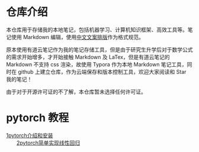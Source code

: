 # 仓库介绍

本仓库用于存储我的本地笔记，包括机器学习、计算机知识框架、高效工具等。笔记使用 Markdown 编辑，使用[中文文案排版](https://github.com/sparanoid/chinese-copywriting-guidelines)作为格式规范。

原本使用有道云笔记作为我的笔记存储工具，但是由于研究生升学后对于数学公式的需求开始增多，才开始接触 Markdown 及 LaTex，但是有道云笔记的 Markdown 不支持 css 渲染，故使用 Typora 作为本地 Markdown 笔记工具，同时在 github 上建立仓库，作为云端保存和版本控制工具，欢迎大家阅读和 Star 我的笔记！

由于对于开源许可证的不了解，本仓库暂未选择任何许可证。

# pytorch 教程

[1pytorch介绍和安装](https://github.com/mooneed/MyCloudNotes/blob/main/%E5%88%9B%E4%BD%9C/pytorch/1pytorch%E4%BB%8B%E7%BB%8D%E5%92%8C%E5%AE%89%E8%A3%85.md)  
　　[2pytorch简单实现线性回归](https://github.com/mooneed/MyCloudNotes/blob/main/%E5%88%9B%E4%BD%9C/pytorch/2pytorch%E7%AE%80%E5%8D%95%E5%AE%9E%E7%8E%B0%E7%BA%BF%E6%80%A7%E5%9B%9E%E5%BD%92.md)  



